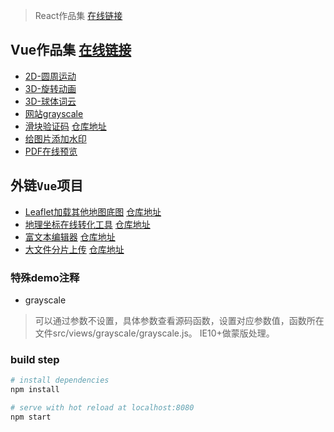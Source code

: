 > React作品集 [在线链接](https://kongkong99.github.io/react-sample-reels/)

## Vue作品集 [在线链接](https://kongkong99.github.io/sample-reels/)

- [2D-圆周运动](https://kongkong99.github.io/sample-reels/#/2d-round) 
- [3D-旋转动画](https://kongkong99.github.io/sample-reels/#/3d-rotate) 
- [3D-球体词云](https://kongkong99.github.io/sample-reels/#/3d-wordCloud)
- [网站grayscale](https://kongkong99.github.io/sample-reels/#/grayscale)
- [滑块验证码](https://kongkong99.github.io/jigsaw) [仓库地址](https://github.com/kongkong99/jigsaw)
- [给图片添加水印](https://kongkong99.github.io/sample-reels/#/watermark)
- [PDF在线预览](https://kongkong99.github.io/sample-reels/#/pdf)

## 外链`Vue`项目
- [Leaflet加载其他地图底图](https://kongkong99.github.io/leafletMap/#/) [仓库地址](https://github.com/kongkong99/leafletMap)
- [地理坐标在线转化工具](https://kongkong99.github.io/coordinate) [仓库地址](https://github.com/kongkong99/coordinate)
- [富文本编辑器](https://kongkong99.github.io/vue-tinymce/) [仓库地址](https://github.com/kongkong99/vue-tinymce/)
- [大文件分片上传](http://39.105.108.226:7003/index.html#/) [仓库地址](https://github.com/kongkong99/Large-file-uplaod)



### 特殊demo注释
- grayscale
> 可以通过参数不设置，具体参数查看源码函数，设置对应参数值，函数所在文件src/views/grayscale/grayscale.js。 IE10+做蒙版处理。

### build step

``` bash
# install dependencies
npm install

# serve with hot reload at localhost:8080
npm start
```

